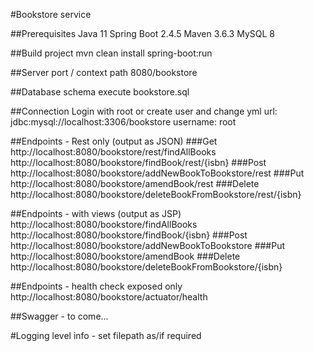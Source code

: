 #Bookstore service

##Prerequisites
Java 11
Spring Boot 2.4.5
Maven 3.6.3
MySQL 8

##Build project
mvn clean install
spring-boot:run

##Server port / context path
8080/bookstore

##Database schema
execute bookstore.sql

##Connection
Login with root or create user and change yml
url: jdbc:mysql://localhost:3306/bookstore
username: root

##Endpoints - Rest only (output as JSON)
###Get
http://localhost:8080/bookstore/rest/findAllBooks
http://localhost:8080/bookstore/findBook/rest/{isbn}
###Post
http://localhost:8080/bookstore/addNewBookToBookstore/rest
###Put
http://localhost:8080/bookstore/amendBook/rest
###Delete
http://localhost:8080/bookstore/deleteBookFromBookstore/rest/{isbn}

##Endpoints - with views (output as JSP)
http://localhost:8080/bookstore/findAllBooks
http://localhost:8080/bookstore/findBook/{isbn}
###Post
http://localhost:8080/bookstore/addNewBookToBookstore
###Put
http://localhost:8080/bookstore/amendBook
###Delete
http://localhost:8080/bookstore/deleteBookFromBookstore/{isbn}

##Endpoints - health check exposed only
http://localhost:8080/bookstore/actuator/health

##Swagger - to come...

#Logging level
info - set filepath as/if required